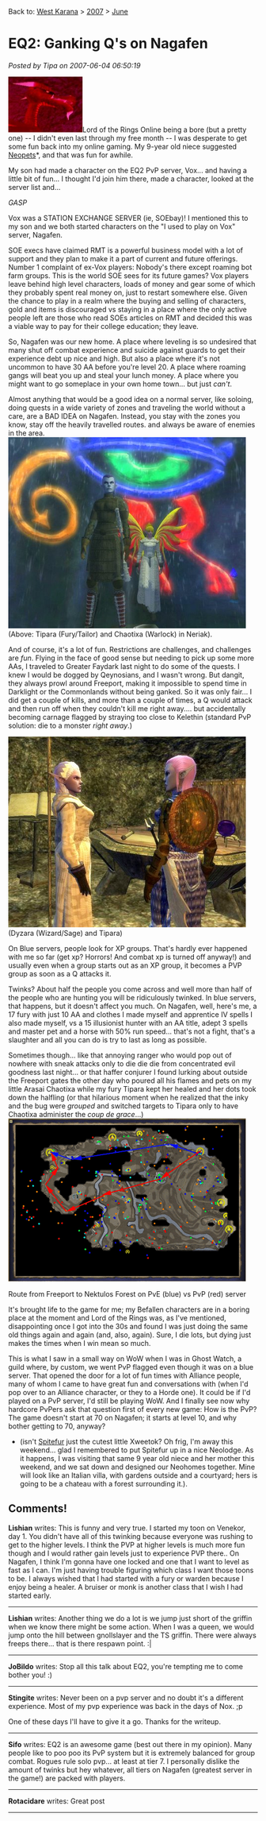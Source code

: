Back to: [West Karana](/posts/westkarana.md) > [2007](/posts/2007/westkarana.md) > [June](./westkarana.md)
# EQ2: Ganking Q's on Nagafen

*Posted by Tipa on 2007-06-04 06:50:19*

![naggy.jpg](../../../uploads/2007/06/naggy.jpg)Lord of the Rings Online being a bore (but a pretty one) -- I didn't even last through my free month -- I was desperate to get some fun back into my online gaming. My 9-year old niece suggested [Neopets](http://www.neopets.com)*, and that was fun for awhile.

My son had made a character on the EQ2 PvP server, Vox... and having a little bit of fun... I thought I'd join him there, made a character, looked at the server list and...

*GASP*

Vox was a STATION EXCHANGE SERVER (ie, SOEbay)! I mentioned this to my son and we both started characters on the "I used to play on Vox" server, Nagafen.

SOE execs have claimed RMT is a powerful business model with a lot of support and they plan to make it a part of current and future offerings. Number 1 complaint of ex-Vox players: Nobody's there except roaming bot farm groups. This is the world SOE sees for its future games? Vox players leave behind high level characters, loads of money and gear some of which they probably spent real money on, just to restart somewhere else. Given the chance to play in a realm where the buying and selling of characters, gold and items is discouraged vs staying in a place where the only active people left are those who read SOEs articles on RMT and decided this was a viable way to pay for their college education; they leave.

So, Nagafen was our new home. A place where leveling is so undesired that many shut off combat experience and suicide against guards to get their experience debt up nice and high. But also a place where it's not uncommon to have 30 AA before you're level 20. A place where roaming gangs will beat you up and steal your lunch money. A place where you might want to go someplace in your own home town... but just *can't*.

Almost anything that would be a good idea on a normal server, like soloing, doing quests in a wide variety of zones and traveling the world without a care, are a BAD IDEA on Nagafen. Instead, you stay with the zones you know, stay off the heavily travelled routes. and always be aware of enemies in the area.
![eq2_000019.jpg](../../../uploads/2007/06/eq2_000019.jpg)
(Above: Tipara (Fury/Tailor) and Chaotixa (Warlock) in Neriak).


And of course, it's a lot of fun. Restrictions are challenges, and challenges are *fun*. Flying in the face of good sense but needing to pick up some more AAs, I traveled to Greater Faydark last night to do some of the quests. I knew I would be dogged by Qeynosians, and I wasn't wrong. But dangit, they always prowl around Freeport, making it impossible to spend time in Darklight or the Commonlands without being ganked. So it was only fair... I did get a couple of kills, and more than a couple of times, a Q would attack and then run off when they couldn't kill me right away.... but accidentally becoming carnage flagged by straying too close to Kelethin (standard PvP solution: die to a monster *right away*.)



![eq2_000025.jpg](../../../uploads/2007/06/eq2_000025.jpg)
(Dyzara (Wizard/Sage) and Tipara)


On Blue servers, people look for XP groups. That's hardly ever happened with me so far (get xp? Horrors! And combat xp is turned off anyway!) and usually even when a group starts out as an XP group, it becomes a PVP group as soon as a Q attacks it.

Twinks? About half the people you come across and well more than half of the people who are hunting you will be ridiculously twinked. In blue servers, that happens, but it doesn't affect you much. On Nagafen, well, here's me, a 17 fury with just 10 AA and clothes I made myself and apprentice IV spells I also made myself, vs a 15 illusionist hunter with an AA title, adept 3 spells and master pet and a horse with 50% run speed... that's not a fight, that's a slaughter and all you can do is try to last as long as possible.

Sometimes though... like that annoying ranger who would pop out of nowhere with sneak attacks only to die die die from concentrated evil goodness last night... or that haffer conjurer I found lurking about outside the Freeport gates the other day who poured all his flames and pets on my little Arasai Chaotixa while my fury Tipara kept her healed and her dots took down the halfling (or that hilarious moment when he realized that the inky and the bug were *grouped* and switched targets to Tipara only to have Chaotixa administer the *coup de grace*...)
![map.gif](../../../uploads/2007/06/map.gif)


Route from Freeport to Nektulos Forest on PvE (blue) vs PvP (red) server


It's brought life to the game for me; my Befallen characters are in a boring place at the moment and Lord of the Rings was, as I've mentioned, disappointing once I got into the 30s and found I was just doing the same old things again and again (and, also, again). Sure, I die lots, but dying just makes the times when I win mean so much.

This is what I saw in a small way on WoW when I was in Ghost Watch, a guild where, by custom, we went PvP flagged even though it was on a blue server. That opened the door for a lot of fun times with Alliance people, many of whom I came to have great fun and conversations with (when I'd pop over to an Alliance character, or they to a Horde one). It could be if I'd played on a PvP server, I'd still be playing WoW. And I finally see now why hardcore PvPers ask that question first of every new game: How is the PvP? The game doesn't start at 70 on Nagafen; it starts at level 10, and why bother getting to 70, anyway?

* (isn't [Spitefur](http://www.neopets.com/~spitefur) just the cutest little Xweetok? Oh frig, I'm away this weekend... glad I remembered to put Spitefur up in a nice Neolodge. As it happens, I was visiting that same 9 year old niece and her mother this weekend, and we sat down and designed our Neohomes together. Mine will look like an Italian villa, with gardens outside and a courtyard; hers is going to be a chateau with a forest surrounding it.).
## Comments!

**Lishian** writes: This is funny and very true. I started my toon on Venekor, day 1. You didn't have all of this twinking because everyone was rushing to get to the higher levels. I think the PVP at higher levels is much more fun though and I would rather gain levels just to experience PVP there.. On Nagafen, I think I'm gonna have one locked and one that I want to level as fast as I can. I'm just having trouble figuring which class I want those toons to be. I always wished that I had started with a fury or warden because I enjoy being a healer. A bruiser or monk is another class that I wish I had started early.

---

**Lishian** writes: Another thing we do a lot is we jump just short of the griffin when we know there might be some action. When I was a queen, we would jump onto the hill between gnollslayer and the TS griffin. There were always freeps there... that is there respawn point. :|

---

**JoBildo** writes: Stop all this talk about EQ2, you're tempting me to come bother you! :)

---

**Stingite** writes: Never been on a pvp server and no doubt it's a different experience. Most of my pvp experience was back in the days of Nox. ;p

One of these days I'll have to give it a go. Thanks for the writeup.

---

**Sifo** writes: EQ2 is an awesome game (best out there in my opinion). Many people like to poo poo its PvP system but it is extremely balanced for group combat. Rogues rule solo pvp... at least at tier 7. I personally dislike the amount of twinks but hey whatever, all tiers on Nagafen (greatest server in the game!) are packed with players.

---

**Rotacidare** writes: Great post

---

